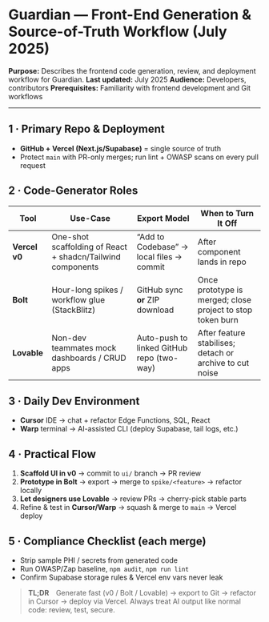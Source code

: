 # Guardian — Front-End Generation & Source-of-Truth Workflow (July 2025)

**Purpose:** Describes the frontend code generation, review, and deployment workflow for Guardian.
**Last updated:** July 2025
**Audience:** Developers, contributors
**Prerequisites:** Familiarity with frontend development and Git workflows

---

## 1 · Primary Repo & Deployment
- **GitHub + Vercel (Next.js/Supabase)** = single source of truth  
- Protect `main` with PR-only merges; run lint + OWASP scans on every pull request

## 2 · Code-Generator Roles

| Tool | Use-Case | Export Model | When to Turn It Off |
|------|----------|--------------|---------------------|
| **Vercel v0** | One-shot scaffolding of React + shadcn/Tailwind components | “Add to Codebase” → local files → commit | After component lands in repo |
| **Bolt** | Hour-long spikes / workflow glue (StackBlitz) | GitHub sync **or** ZIP download | Once prototype is merged; close project to stop token burn |
| **Lovable** | Non-dev teammates mock dashboards / CRUD apps | Auto-push to linked GitHub repo (two-way) | After feature stabilises; detach or archive to cut noise |

## 3 · Daily Dev Environment
- **Cursor** IDE → chat + refactor Edge Functions, SQL, React
- **Warp** terminal → AI-assisted CLI (deploy Supabase, tail logs, etc.)

## 4 · Practical Flow

1. **Scaffold UI in v0** → commit to `ui/` branch → PR review  
2. **Prototype in Bolt** → export → merge to `spike/<feature>` → refactor locally  
3. **Let designers use Lovable** → review PRs → cherry-pick stable parts  
4. Refine & test in **Cursor/Warp** → squash & merge to `main` → Vercel deploy

## 5 · Compliance Checklist (each merge)

- Strip sample PHI / secrets from generated code  
- Run OWASP/Zap baseline, `npm audit`, `npm run lint`  
- Confirm Supabase storage rules & Vercel env vars never leak

> **TL;DR** Generate fast (v0 / Bolt / Lovable) → export to Git → refactor in Cursor → deploy via Vercel. Always treat AI output like normal code: review, test, secure.